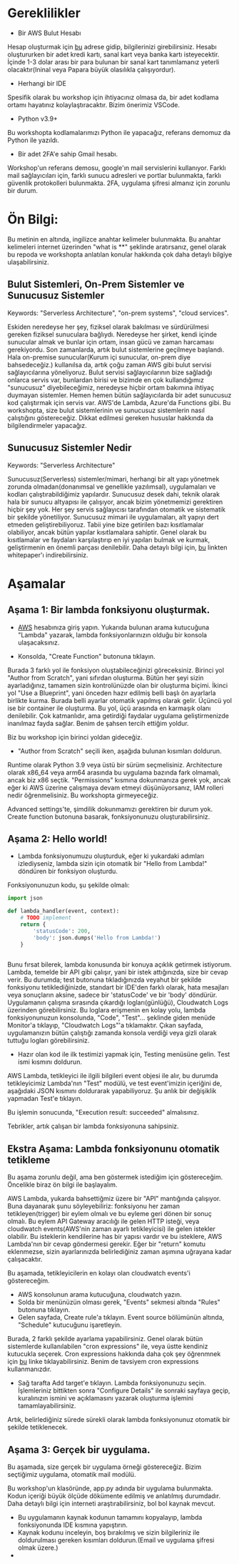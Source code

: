 # Gereklilikler

- Bir AWS Bulut Hesabı

Hesap oluşturmak için [bu](https://portal.aws.amazon.com/billing/signup#/start/email) adrese gidip, bilgilerinizi girebilirsiniz.
Hesabı oluştururken bir adet kredi kartı, sanal kart veya banka kartı isteyecektir. İçinde 1-3 dolar arası bir para bulunan bir sanal kart tanımlamanız yeterli olacaktır(Ininal veya Papara büyük olasılıkla çalışıyordur).


- Herhangi bir IDE

Spesifik olarak bu workshop için ihtiyacınız olmasa da, bir adet kodlama ortamı hayatınız kolaylaştıracaktır. Bizim önerimiz VSCode.

- Python v3.9+

Bu workshopta kodlamalarımızı Python ile yapacağız, referans demomuz da Python ile yazıldı.

- Bir adet 2FA'e sahip Gmail hesabı.

Workshop'un referans demosu, google'ın mail servislerini kullanıyor. Farklı mail sağlayıcıları için, farklı sunucu adresleri ve portlar bulunmakta, farklı güvenlik protokolleri bulunmakta. 2FA, uygulama şifresi almanız için zorunlu bir durum.


# Ön Bilgi: 

Bu metinin en altında, ingilizce anahtar kelimeler bulunmakta. Bu anahtar kelimeleri internet üzerinden "what is **" şeklinde aratırsanız, genel olarak bu repoda ve workshopta anlatılan konular hakkında çok daha detaylı bilgiye ulaşabilirsiniz. 

## Bulut Sistemleri, On-Prem Sistemler ve Sunucusuz Sistemler

Keywords: "Serverless Architecture", "on-prem systems", "cloud services".

Eskiden neredeyse her şey, fiziksel olarak bakılması ve sürdürülmesi gereken fiziksel sunuculara bağlıydı. Neredeyse her şirket, kendi içinde sunucular almak ve bunlar için ortam, insan gücü ve zaman harcaması gerekiyordu.
Son zamanlarda, artık bulut sistemlerine geçilmeye başlandı. Hala on-premise sunucular(Kurum içi sunucular, on-prem diye bahsedeceğiz.) kullanılsa da, artık çoğu zaman AWS gibi bulut servisi sağlayıcılarına yöneliyoruz.
Bulut servisi sağlayıcılarının bize sağladığı onlarca servis var, bunlardan birisi ve bizimde en çok kullandığımız "sunucusuz" diyebileceğimiz, neredeyse hiçbir ortam bakımına ihtiyaç duymayan sistemler.
Hemen hemen bütün sağlayıcılarda bir adet sunucusuz kod çalıştırmak için servis var. AWS'de Lambda, Azure'da Functions gibi.
Bu workshopta, size bulut sistemlerinin ve sunucusuz sistemlerin nasıl çalıştığını göstereceğiz. Dikkat edilmesi gereken hususlar hakkında da bilgilendirmeler yapacağız.



## Sunucusuz Sistemler Nedir

Keywords: "Serverless Architecture"

Sunucusuz(Serverless) sistemler/mimari, herhangi bir alt yapı yönetmek zorunda olmadan(donanımsal ve genellikle yazılımsal), uygulamaları ve kodları çalıştırabildiğimiz yapılardır. Sunucusuz desek dahi, teknik olarak hala bir sunucu altyapısı ile çalışıyor, ancak bizim yönetmemizi gerektiren hiçbir şey yok. Her şey servis sağlayıcısı tarafından otomatik ve sistematik bir şekilde yönetiliyor.
Sunucusuz mimari ile uygulamaları, alt yapıyı dert etmeden geliştirebiliyoruz. Tabii yine bize getirilen bazı kısıtlamalar olabiliyor, ancak bütün yapılar kısıtlamalara sahiptir. Genel olarak bu kısıtlamalar ve faydaları karşılaştırıp en iyi yapıları bulmak ve kurmak, geliştirmenin en önemli parçası denilebilir.
Daha detaylı bilgi için, [bu](https://aws.amazon.com/tr/lambda/serverless-architectures-learn-more/) linkten whitepaper'ı indirebilirsiniz.

# Aşamalar

## Aşama 1: Bir lambda fonksiyonu oluşturmak.

- [AWS](https://aws.amazon.com/tr/) hesabınıza giriş yapın. Yukarıda bulunan arama kutucuğuna "Lambda" yazarak, lambda fonksiyonlarınızın olduğu bir konsola ulaşacaksınız.

- Konsolda, "Create Function" butonuna tıklayın.

Burada 3 farklı yol ile fonksiyon oluştabileceğinizi göreceksiniz. 
Birinci yol "Author from Scratch", yani sıfırdan oluşturma. Bütün her şeyi sizin ayarladığınız, tamamen sizin kontrolünüzde olan bir oluşturma biçimi.
İkinci yol "Use a Blueprint", yani önceden hazır edilmiş belli başlı ön ayarlarla birlikte kurma. Burada belli ayarlar otomatik yapılmış olarak gelir.
Üçüncü yol ise bir container ile oluşturma. Bu yol, üçü arasında en karmaşık olanı denilebilir. Çok katmanlıdır, ama getirdiği faydalar uygulama geliştirmenizde inanılmaz fayda sağlar. Benim de şahsen tercih ettiğim yoldur.

Biz bu workshop için birinci yoldan gideceğiz.

- "Author from Scratch" seçili iken, aşağıda bulunan kısımları doldurun.

Runtime olarak Python 3.9 veya üstü bir sürüm seçmelisiniz.
Architecture olarak x86_64 veya arm64 arasında bu uygulama bazında fark olmamalı, ancak biz x86 seçtik.
"Permissions" kısmına dokunmanıza gerek yok, ancak eğer ki AWS üzerine çalışmaya devam etmeyi düşünüyorsanız, IAM rolleri nedir öğrenmelisiniz. Bu workshopta girmeyeceğiz.

Advanced settings'te, şimdilik dokunmamızı gerektiren bir durum yok. Create function butonuna basarak, fonksiyonunuzu oluşturabilirsiniz.

## Aşama 2: Hello world!

- Lambda fonksiyonumuzu oluşturduk, eğer ki yukardaki adımları izlediyseniz, lambda sizin için otomatik bir "Hello from Lambda!" döndüren bir fonksiyon oluşturdu.

Fonksiyonunuzun kodu, şu şekilde olmalı:

```python
import json

def lambda_handler(event, context):
    # TODO implement
    return {
        'statusCode': 200,
        'body': json.dumps('Hello from Lambda!')
    }
    
```

Bunu fırsat bilerek, lambda konusunda bir konuya açıklık getirmek istiyorum. Lambda, temelde bir API gibi çalışır, yani bir istek attığınızda, size bir cevap verir.
Bu durumda; test butonuna tıkladığınızda veyahut bir şekilde fonksiyonu tetiklediğinizde, standart bir IDE'den farklı olarak, hata mesajları veya sonuçların aksine, sadece bir 'statusCode' ve bir 'body' döndürür. Uygulamanın çalışma sırasında çıkardığı logları(günlüğü), Cloudwatch Logs üzerinden görebilirsiniz. Bu loglara erişmenin en kolay yolu, lambda fonksiyonunuzun konsolunda, "Code", "Test"... şeklinde giden menüde Monitor'a tıklayıp, "Cloudwatch Logs"'a tıklamaktır. Çıkan sayfada, uygulamanızın bütün çalıştığı zamanda konsola verdiği veya gizli olarak tuttuğu logları görebilirsiniz.

- Hazır olan kod ile ilk testimizi yapmak için, Testing menüsüne gelin. Test ismi kısmını doldurun.

AWS Lambda, tetikleyici ile ilgili bilgileri event objesi ile alır, bu durumda tetikleyicimiz Lambda'nın "Test" modülü, ve test event'imizin içeriğini de, aşağıdaki JSON kısmını doldurarak yapabiliyoruz. Şu anlık bir değişiklik yapmadan Test'e tıklayın.

Bu işlemin sonucunda, "Execution result: succeeded" almalısınız.

Tebrikler, artık çalışan bir lambda fonksiyonuna sahipsiniz.

## Ekstra Aşama: Lambda fonksiyonunu otomatik tetikleme

Bu aşama zorunlu değil, ama ben göstermek istediğim için göstereceğim. Öncelikle biraz ön bilgi ile başlayalım.

AWS Lambda, yukarda bahsettiğmiz üzere bir "API" mantığında çalışıyor. Buna dayanarak şunu söyleyebiliriz: fonksiyonu her zaman tetikleyen(trigger) bir eylem olmalı ve bu eyleme geri dönen bir sonuç olmalı. Bu eylem API Gateway aracılığı ile gelen HTTP isteği, veya cloudwatch events(AWS'nin zaman ayarlı tetikleyicisi) ile gelen istekler olabilir. Bu isteklerin kendilerine has bir yapısı vardır ve bu isteklere, AWS Lambda'nın bir cevap göndermesi gerekir. Eğer bir "return" komutu eklenmezse, sizin ayarlarınızda belirlediğiniz zaman aşımına uğrayana kadar çalışacaktır.

Bu aşamada, tetikleyicilerin en kolayı olan cloudwatch events'i göstereceğim.

- AWS konsolunun arama kutucuğuna, cloudwatch yazın.
- Solda bir menünüzün olması gerek, "Events" sekmesi altında "Rules" butonuna tıklayın.
- Gelen sayfada, Create rule'a tıklayın. Event source bölümünün altında, "Schedule" kutucuğunu işaretleyin.

Burada, 2 farklı şekilde ayarlama yapabilirsiniz. Genel olarak bütün sistemlerde kullanılabilen "cron expressions" ile, veya üstte kendiniz kutucukla seçerek. Cron expressions hakkında daha çok şey öğrenmnek için [bu]() linke tıklayabilirsiniz. Benim de tavsiyem cron expressions kullanmanızdır.

- Sağ tarafta Add target'e tıklayın. Lambda fonksiyonunuzu seçin. İşlemleriniz bittikten sonra "Configure Details" ile sonraki sayfaya geçip, kuralınızın ismini ve açıklamasını yazarak oluşturma işlemini tamamlayabilirsiniz.


Artık, belirlediğiniz sürede sürekli olarak lambda fonksiyonunuz otomatik bir şekilde tetiklenecek.

## Aşama 3: Gerçek bir uygulama.

Bu aşamada, size gerçek bir uygulama örneği göstereceğiz. Bizim seçtiğimiz uygulama, otomatik mail modülü.

Bu workshop'un klasöründe, app.py adında bir uygulama bulunmakta. Kodun içeriği büyük ölçüde dökümente edilmiş ve anlatılmış durumdadır. Daha detaylı bilgi için interneti araştırabilirsiniz, bol bol kaynak mevcut. 
- Bu uygulamanın kaynak kodunun tamamını kopyalayıp, lambda fonksiyonunda IDE kısmına yapıştırın.
- Kaynak kodunu inceleyin, boş bırakılmış ve sizin bilgileriniz ile doldurulması gereken kısımları doldurun.(Email ve uygulama şifresi olmak üzere.)
- 
